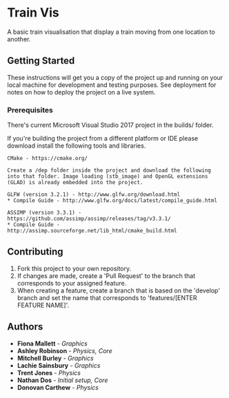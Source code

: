 # Train Vis

A basic train visualisation that display a train moving from one location to another.

## Getting Started

These instructions will get you a copy of the project up and running on your local machine for development and testing purposes. See deployment for notes on how to deploy the project on a live system.

### Prerequisites

There's current Microsoft Visual Studio 2017 project in the builds/ folder. 

If you're building the project from a different platform or IDE please download install the following tools and libraries.

```
CMake - https://cmake.org/

Create a /dep folder inside the project and download the following into that folder. Image loading (stb_image) and OpenGL extensions (GLAD) is already embedded into the project.

GLFW (version 3.2.1) - http://www.glfw.org/download.html
* Compile Guide - http://www.glfw.org/docs/latest/compile_guide.html

ASSIMP (version 3.3.1) - https://github.com/assimp/assimp/releases/tag/v3.3.1/
* Compile Guide - http://assimp.sourceforge.net/lib_html/cmake_build.html
```

## Contributing
1. Fork this project to your own repository.
2. If changes are made, create a 'Pull Request' to the branch that corresponds to your assigned feature.
3. When creating a feature, create a branch that is based on the 'develop' branch and set the name that corresponds to 'features/[ENTER FEATURE NAME]'.

## Authors

* **Fiona Mallett** - *Graphics*
* **Ashley Robinson** - *Physics, Core*
* **Mitchell Burley** - *Graphics*
* **Lachie Sainsbury** - *Graphics*
* **Trent Jones** - *Physics*
* **Nathan Dos** - *Initial setup, Core*
* **Donovan Carthew** - *Physics*
